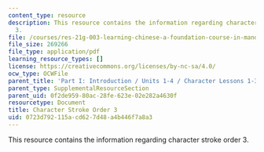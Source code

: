 ```yaml
---
content_type: resource
description: This resource contains the information regarding character stroke order
  3.
file: /courses/res-21g-003-learning-chinese-a-foundation-course-in-mandarin-spring-2011/0723d792115acd627d48a4b446f7a8a3_MITRES_21G_003S11_stroke03.pdf
file_size: 269266
file_type: application/pdf
learning_resource_types: []
license: https://creativecommons.org/licenses/by-nc-sa/4.0/
ocw_type: OCWFile
parent_title: 'Part I: Introduction / Units 1-4 / Character Lessons 1-3'
parent_type: SupplementalResourceSection
parent_uid: 0f2de959-80ac-28fe-623e-02e282a4630f
resourcetype: Document
title: Character Stroke Order 3
uid: 0723d792-115a-cd62-7d48-a4b446f7a8a3
---
```

This resource contains the information regarding character stroke order 3.